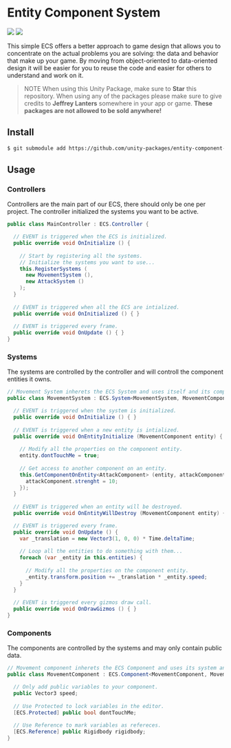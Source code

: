 # Entity Component System

![](https://img.shields.io/badge/dependencies-unity--packages-%233bc6d8.svg)
![](https://img.shields.io/badge/license-MIT-%23ecc531.svg)

This simple ECS offers a better approach to game design that allows you to concentrate on the actual problems you are solving: the data and behavior that make up your game. By moving from object-oriented to data-oriented design it will be easier for you to reuse the code and easier for others to understand and work on it.

> NOTE When using this Unity Package, make sure to **Star** this repository. When using any of the packages please make sure to give credits to **Jeffrey Lanters** somewhere in your app or game. **These packages are not allowed to be sold anywhere!**

## Install

```sh
$ git submodule add https://github.com/unity-packages/entity-component-system Assets/packages/entity-component-system
```

## Usage

### Controllers
Controllers are the main part of our ECS, there should only be one per project. The controller initialized the systems you want to be active.

```cs
public class MainController : ECS.Controller {

  // EVENT is triggered when the ECS is initialized.
  public override void OnInitialize () {
  
    // Start by registering all the systems.
    // Initialize the systems you want to use...
    this.RegisterSystems (    
      new MovementSystem (),
      new AttackSystem ()
    );
  }
  
  // EVENT is triggered when all the ECS are intialized.
  public override void OnInitialized () { }
  
  // EVENT is triggered every frame.
  public override void OnUpdate () { }
}
```

### Systems
The systems are controlled by the controller and will controll the component entities it owns.

```cs
// Movement System inherets the ECS System and uses itself and its component as generics.
public class MovementSystem : ECS.System<MovementSystem, MovementComponent> {

  // EVENT is triggered when the system is initialized.
  public override void OnInitialize () { }
      
  // EVENT is triggered when a new entity is intialized.
  public override void OnEntityInitialize (MovementComponent entity) {
    
    // Modify all the properties on the component entity.
    entity.dontTouchMe = true;
    
    // Get access to another component on an entity.
    this.GetComponentOnEntity<AttackComponent> (entity, attackComponent => {
      attackComponent.strenght = 10;
    });
  }
  
  // EVENT is triggered when an entity will be destroyed.
  public override void OnEntityWillDestroy (MovementComponent entity) { }

  // EVENT is triggered every frame.
  public override void OnUpdate () {
    var _translation = new Vector3(1, 0, 0) * Time.deltaTime;
    
    // Loop all the entities to do something with them...
    foreach (var _entity in this.entities) {
    
      // Modify all the properties on the component entity.
      _entity.transform.position += _translation * _entity.speed;
    }
  }
  
  // EVENT is triggered every gizmos draw call.
  public override void OnDrawGizmos () { }
}
```

### Components
The components are controlled by the systems and may only contain public data.

```cs
// Movement component inherets the ECS Component and uses its system and itself as generics.
public class MovementComponent : ECS.Component<MovementComponent, MovementSystem> {

  // Only add public variables to your component.
  public Vector3 speed;
  
  // Use Protected to lock variables in the editor.
  [ECS.Protected] public bool dontTouchMe;
  
  // Use Reference to mark variables as refereces.
  [ECS.Reference] public Rigidbody rigidbody;
}
```
 

